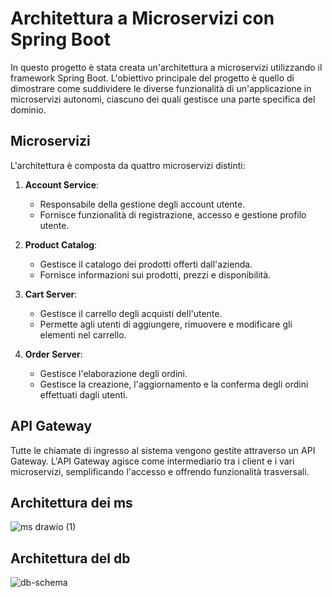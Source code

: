 # Architettura a Microservizi con Spring Boot

In questo progetto è stata creata un'architettura a microservizi utilizzando il framework Spring Boot. L'obiettivo principale del progetto è quello di dimostrare come suddividere le diverse funzionalità di un'applicazione in microservizi autonomi, ciascuno dei quali gestisce una parte specifica del dominio.

## Microservizi

L'architettura è composta da quattro microservizi distinti:

1. **Account Service**:
   - Responsabile della gestione degli account utente.
   - Fornisce funzionalità di registrazione, accesso e gestione profilo utente.

2. **Product Catalog**:
   - Gestisce il catalogo dei prodotti offerti dall'azienda.
   - Fornisce informazioni sui prodotti, prezzi e disponibilità.

3. **Cart Server**:
   - Gestisce il carrello degli acquisti dell'utente.
   - Permette agli utenti di aggiungere, rimuovere e modificare gli elementi nel carrello.

4. **Order Server**:
   - Gestisce l'elaborazione degli ordini.
   - Gestisce la creazione, l'aggiornamento e la conferma degli ordini effettuati dagli utenti.

## API Gateway

Tutte le chiamate di ingresso al sistema vengono gestite attraverso un API Gateway. L'API Gateway agisce come intermediario tra i client e i vari microservizi, semplificando l'accesso e offrendo funzionalità trasversali.

## Architettura dei ms

![ms drawio (1)](https://github.com/jtabilas/Microservizi/assets/94932581/cb78f9be-28de-4dcb-8ff1-673de4d6c1ec)

## Architettura del db 

![db-schema](https://github.com/jtabilas/Microservizi/assets/94932581/de248d4b-aed3-4335-92cd-4a58acb1c5e3)




